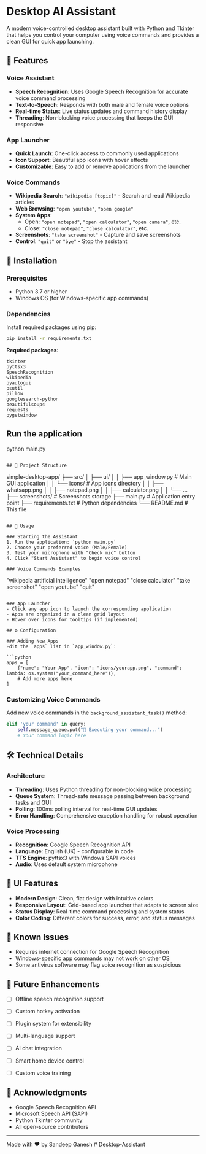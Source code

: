 # Desktop AI Assistant

A modern voice-controlled desktop assistant built with Python and Tkinter that helps you control your computer using voice commands and provides a clean GUI for quick app launching.

## 🌟 Features

### Voice Assistant
- **Speech Recognition**: Uses Google Speech Recognition for accurate voice command processing
- **Text-to-Speech**: Responds with both male and female voice options
- **Real-time Status**: Live status updates and command history display
- **Threading**: Non-blocking voice processing that keeps the GUI responsive

### App Launcher
- **Quick Launch**: One-click access to commonly used applications
- **Icon Support**: Beautiful app icons with hover effects
- **Customizable**: Easy to add or remove applications from the launcher

### Voice Commands
- **Wikipedia Search**: `"wikipedia [topic]"` - Search and read Wikipedia articles
- **Web Browsing**: `"open youtube"`, `"open google"`
- **System Apps**: 
  - Open: `"open notepad"`, `"open calculator"`, `"open camera"`, etc.
  - Close: `"close notepad"`, `"close calculator"`, etc.
- **Screenshots**: `"take screenshot"` - Capture and save screenshots
- **Control**: `"quit"` or `"bye"` - Stop the assistant

## 🚀 Installation

### Prerequisites
- Python 3.7 or higher
- Windows OS (for Windows-specific app commands)

### Dependencies
Install required packages using pip:

```bash
pip install -r requirements.txt
```

**Required packages:**
```
tkinter
pyttsx3
SpeechRecognition
wikipedia
pyautogui
psutil
pillow
googlesearch-python
beautifulsoup4
requests
pygetwindow
```

## Run the application
python main.py
```

## 📁 Project Structure

```
simple-desktop-app/
├── src/
│   ├── ui/
│   │   ├── app_window.py      # Main GUI application
│   │   └── icons/             # App icons directory
│   │       ├── whatsapp.png
│   │       ├── notepad.png
│   │       ├── calculator.png
│   │       └── ...
├── screenshots/               # Screenshots storage
├── main.py                   # Application entry point
├── requirements.txt          # Python dependencies
└── README.md                # This file
```

## 🎯 Usage

### Starting the Assistant
1. Run the application: `python main.py`
2. Choose your preferred voice (Male/Female)
3. Test your microphone with "Check mic" button
4. Click "Start Assistant" to begin voice control

### Voice Commands Examples
```
"wikipedia artificial intelligence"
"open notepad"
"close calculator"
"take screenshot"
"open youtube"
"quit"
```

### App Launcher
- Click any app icon to launch the corresponding application
- Apps are organized in a clean grid layout
- Hover over icons for tooltips (if implemented)

## ⚙️ Configuration

### Adding New Apps
Edit the `apps` list in `app_window.py`:

```python
apps = [
    {"name": "Your App", "icon": "icons/yourapp.png", "command": lambda: os.system("your_command_here")},
    # Add more apps here
]
```

### Customizing Voice Commands
Add new voice commands in the `background_assistant_task()` method:

```python
elif 'your command' in query:
    self.message_queue.put("🔧 Executing your command...")
    # Your command logic here
```

## 🛠️ Technical Details

### Architecture
- **Threading**: Uses Python threading for non-blocking voice processing
- **Queue System**: Thread-safe message passing between background tasks and GUI
- **Polling**: 100ms polling interval for real-time GUI updates
- **Error Handling**: Comprehensive exception handling for robust operation

### Voice Processing
- **Recognition**: Google Speech Recognition API
- **Language**: English (UK) - configurable in code
- **TTS Engine**: pyttsx3 with Windows SAPI voices
- **Audio**: Uses default system microphone

## 🎨 UI Features

- **Modern Design**: Clean, flat design with intuitive colors
- **Responsive Layout**: Grid-based app launcher that adapts to screen size
- **Status Display**: Real-time command processing and system status
- **Color Coding**: Different colors for success, error, and status messages

## 🐛 Known Issues

- Requires internet connection for Google Speech Recognition
- Windows-specific app commands may not work on other OS
- Some antivirus software may flag voice recognition as suspicious

## 🔮 Future Enhancements

- [ ] Offline speech recognition support
- [ ] Custom hotkey activation
- [ ] Plugin system for extensibility
- [ ] Multi-language support
- [ ] AI chat integration
- [ ] Smart home device control
- [ ] Custom voice training


## 🙏 Acknowledgments

- Google Speech Recognition API
- Microsoft Speech API (SAPI)
- Python Tkinter community
- All open-source contributors

---

Made with ❤️ by Sandeep Ganesh # Desktop-Assistant
